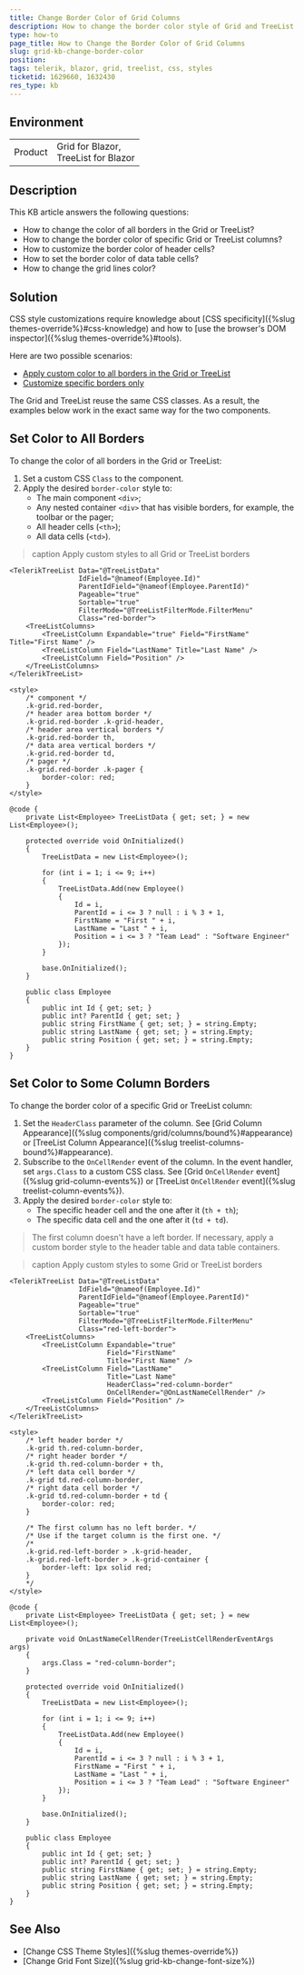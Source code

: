 ```yaml
---
title: Change Border Color of Grid Columns
description: How to change the border color style of Grid and TreeList columns. How to change the color of all borders in the Grid and TreeList.
type: how-to
page_title: How to Change the Border Color of Grid Columns
slug: grid-kb-change-border-color
position: 
tags: telerik, blazor, grid, treelist, css, styles
ticketid: 1629660, 1632430
res_type: kb
---
```


## Environment

<table>
    <tbody>
        <tr>
            <td>Product</td>
            <td>Grid for Blazor, <br /> TreeList for Blazor</td>
        </tr>
    </tbody>
</table>

## Description

This KB article answers the following questions:

* How to change the color of all borders in the Grid or TreeList?
* How to change the border color of specific Grid or TreeList columns?
* How to customize the border color of header cells?
* How to set the border color of data table cells?
* How to change the grid lines color?

## Solution

CSS style customizations require knowledge about [CSS specificity]({%slug themes-override%}#css-knowledge) and how to [use the browser's DOM inspector]({%slug themes-override%}#tools).

Here are two possible scenarios:

* [Apply custom color to all borders in the Grid or TreeList](#set-color-to-all-borders)
* [Customize specific borders only](#set-color-to-some-column-borders)

The Grid and TreeList reuse the same CSS classes. As a result, the examples below work in the exact same way for the two components.

## Set Color to All Borders

To change the color of all borders in the Grid or TreeList:

1. Set a custom CSS `Class` to the component.
1. Apply the desired `border-color` style to:
    * The main component `<div>`;
    * Any nested container `<div>` that has visible borders, for example, the toolbar or the pager;
    * All header cells (`<th>`);
    * All data cells (`<td>`).

>caption Apply custom styles to all Grid or TreeList borders

````RAZOR
<TelerikTreeList Data="@TreeListData"
                 IdField="@nameof(Employee.Id)"
                 ParentIdField="@nameof(Employee.ParentId)"
                 Pageable="true"
                 Sortable="true"
                 FilterMode="@TreeListFilterMode.FilterMenu"
                 Class="red-border">
    <TreeListColumns>
        <TreeListColumn Expandable="true" Field="FirstName" Title="First Name" />
        <TreeListColumn Field="LastName" Title="Last Name" />
        <TreeListColumn Field="Position" />
    </TreeListColumns>
</TelerikTreeList>

<style>
    /* component */
    .k-grid.red-border,
    /* header area bottom border */
    .k-grid.red-border .k-grid-header,
    /* header area vertical borders */
    .k-grid.red-border th,
    /* data area vertical borders */
    .k-grid.red-border td,
    /* pager */
    .k-grid.red-border .k-pager {
        border-color: red;
    }
</style>

@code {
    private List<Employee> TreeListData { get; set; } = new List<Employee>();

    protected override void OnInitialized()
    {
        TreeListData = new List<Employee>();

        for (int i = 1; i <= 9; i++)
        {
            TreeListData.Add(new Employee()
            {
                Id = i,
                ParentId = i <= 3 ? null : i % 3 + 1,
                FirstName = "First " + i,
                LastName = "Last " + i,
                Position = i <= 3 ? "Team Lead" : "Software Engineer"
            });
        }

        base.OnInitialized();
    }

    public class Employee
    {
        public int Id { get; set; }
        public int? ParentId { get; set; }
        public string FirstName { get; set; } = string.Empty;
        public string LastName { get; set; } = string.Empty;
        public string Position { get; set; } = string.Empty;
    }
}
````

## Set Color to Some Column Borders

To change the border color of a specific Grid or TreeList column:

1. Set the `HeaderClass` parameter of the column. See [Grid Column Appearance]({%slug components/grid/columns/bound%}#appearance) or [TreeList Column Appearance]({%slug treelist-columns-bound%}#appearance).
1. Subscribe to the `OnCellRender` event of the column. In the event handler, set `args.Class` to a custom CSS class. See [Grid `OnCellRender` event]({%slug grid-column-events%}) or [TreeList `OnCellRender` event]({%slug treelist-column-events%}).
1. Apply the desired `border-color` style to:
    * The specific header cell and the one after it (`th + th`);
    * The specific data cell and the one after it (`td + td`).

> The first column doesn't have a left border. If necessary, apply a custom border style to the header table and data table containers.

>caption Apply custom styles to some Grid or TreeList borders

````RAZOR
<TelerikTreeList Data="@TreeListData"
                 IdField="@nameof(Employee.Id)"
                 ParentIdField="@nameof(Employee.ParentId)"
                 Pageable="true"
                 Sortable="true"
                 FilterMode="@TreeListFilterMode.FilterMenu"
                 Class="red-left-border">
    <TreeListColumns>
        <TreeListColumn Expandable="true"
                        Field="FirstName"
                        Title="First Name" />
        <TreeListColumn Field="LastName"
                        Title="Last Name"
                        HeaderClass="red-column-border"
                        OnCellRender="@OnLastNameCellRender" />
        <TreeListColumn Field="Position" />
    </TreeListColumns>
</TelerikTreeList>

<style>
    /* left header border */
    .k-grid th.red-column-border,
    /* right header border */
    .k-grid th.red-column-border + th,
    /* left data cell border */
    .k-grid td.red-column-border,
    /* right data cell border */
    .k-grid td.red-column-border + td {
        border-color: red;
    }

    /* The first column has no left border. */
    /* Use if the target column is the first one. */
    /*
    .k-grid.red-left-border > .k-grid-header,
    .k-grid.red-left-border > .k-grid-container {
        border-left: 1px solid red;
    }
    */
</style>

@code {
    private List<Employee> TreeListData { get; set; } = new List<Employee>();

    private void OnLastNameCellRender(TreeListCellRenderEventArgs args)
    {
        args.Class = "red-column-border";
    }

    protected override void OnInitialized()
    {
        TreeListData = new List<Employee>();

        for (int i = 1; i <= 9; i++)
        {
            TreeListData.Add(new Employee()
            {
                Id = i,
                ParentId = i <= 3 ? null : i % 3 + 1,
                FirstName = "First " + i,
                LastName = "Last " + i,
                Position = i <= 3 ? "Team Lead" : "Software Engineer"
            });
        }

        base.OnInitialized();
    }

    public class Employee
    {
        public int Id { get; set; }
        public int? ParentId { get; set; }
        public string FirstName { get; set; } = string.Empty;
        public string LastName { get; set; } = string.Empty;
        public string Position { get; set; } = string.Empty;
    }
}
````

## See Also

* [Change CSS Theme Styles]({%slug themes-override%})
* [Change Grid Font Size]({%slug grid-kb-change-font-size%})
